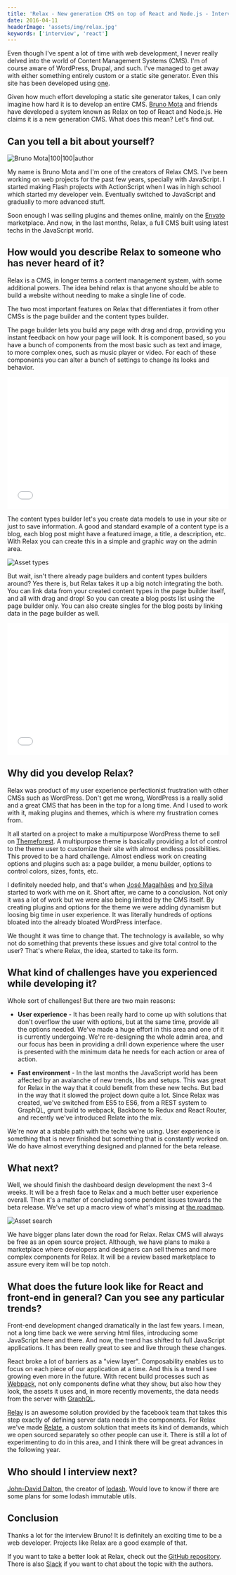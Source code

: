 ```yaml
---
title: 'Relax - New generation CMS on top of React and Node.js - Interview with Bruno Mota'
date: 2016-04-11
headerImage: 'assets/img/relax.jpg'
keywords: ['interview', 'react']
---
```


Even though I've spent a lot of time with web development, I never really delved into the world of Content Management Systems (CMS). I'm of course aware of WordPress, Drupal, and such. I've managed to get away with either something entirely custom or a static site generator. Even this site has been developed using [one](https://antwarjs.github.io/).

Given how much effort developing a static site generator takes, I can only imagine how hard it is to develop an entire CMS. [Bruno Mota](https://twitter.com/bruno12mota) and friends have developed a system known as Relax on top of React and Node.js. He claims it is a new generation CMS. What does this mean? Let's find out.

## Can you tell a bit about yourself?

![Bruno Mota|100|100|author](https://www.gravatar.com/avatar/18af7addb03d91d4659db11dc8c6c325?s=200)

My name is Bruno Mota and I'm one of the creators of Relax CMS. I've been working on web projects for the past few years, specially with JavaScript. I started making Flash projects with ActionScript when I was in high school which started my developer vein. Eventually switched to JavaScript and gradually to more advanced stuff.

Soon enough I was selling plugins and themes online, mainly on the [Envato](https://envato.com/?ref=plusquare) marketplace. And now, in the last months, Relax, a full CMS built using latest techs in the JavaScript world.

## How would you describe Relax to someone who has never heard of it?

Relax is a CMS, in longer terms a content management system, with some additional powers. The idea behind relax is that anyone should be able to build a website without needing to make a single line of code.

The two most important features on Relax that differentiates it from other CMSs is the page builder and the content types builder.

The page builder lets you build any page with drag and drop, providing you instant feedback on how your page will look. It is component based, so you have a bunch of components from the most basic such as text and image, to more complex ones, such as music player or video. For each of these components you can alter a bunch of settings to change its looks and behavior.

<p>
<iframe src="//player.vimeo.com/video/162203892?autoplay=0&loop=1&portrait=0&title=0&byline=0&badge=0" width="100%" height="300px" frameborder="0" webkitallowfullscreen mozallowfullscreen allowfullscreen></iframe>
</p>

The content types builder let's you create data models to use in your site or just to save information. A good and standard example of a content type is a blog, each blog post might have a featured image, a title, a description, etc. With Relax you can create this in a simple and graphic way on the admin area.

![Asset types](assets/img/relax/relax_01.jpg)

But wait, isn't there already page builders and content types builders around? Yes there is, but Relax takes it up a big notch integrating the both. You can link data from your created content types in the page builder itself, and all with drag and drop! So you can create a blog posts list using the page builder only. You can also create singles for the blog posts by linking data in the page builder as well.

<p>
<iframe src="//player.vimeo.com/video/162203696?autoplay=0&loop=1&portrait=0&title=0&byline=0&badge=0" width="100%" height="300px" frameborder="0" webkitallowfullscreen mozallowfullscreen allowfullscreen></iframe>
</p>

## Why did you develop Relax?

Relax was product of my user experience perfectionist frustration with other CMSs such as WordPress. Don't get me wrong, WordPress is a really solid and a great CMS that has been in the top for a long time. And I used to work with it, making plugins and themes, which is where my frustration comes from.

It all started on a project to make a multipurpose WordPress theme to sell on [Themeforest](http://themeforest.net/?ref=plusquare). A multipurpose theme is basically providing a lot of control to the theme user to customize their site with almost endless possibilities. This proved to be a hard challenge. Almost endless work on creating options and plugins such as: a page builder, a menu builder, options to control colors, sizes, fonts, etc.

I definitely needed help, and that's when [José Magalhães](https://github.com/magalhas) and [Ivo Silva](https://github.com/ivomiguelas) started to work with me on it. Short after, we came to a conclusion. Not only it was a lot of work but we were also being limited by the CMS itself. By creating plugins and options for the theme we were adding dynamism but loosing big time in user experience. It was literally hundreds of options bloated into the already bloated WordPress interface.

We thought it was time to change that. The technology is available, so why not do something that prevents these issues and give total control to the user? That's where Relax, the idea, started to take its form.

## What kind of challenges have you experienced while developing it?

Whole sort of challenges! But there are two main reasons:

* **User experience** - It has been really hard to come up with solutions that don't overflow the user with options, but at the same time, provide all the options needed. We've made a huge effort in this area and one of it is currently undergoing. We're re-designing the whole admin area, and our focus has been in providing a drill down experience where the user is presented with the minimum data he needs for each action or area of action.
- **Fast environment** - In the last months the JavaScript world has been affected by an avalanche of new trends, libs and setups. This was great for Relax in the way that it could benefit from these new techs. But bad in the way that it slowed the project down quite a lot. Since Relax was created, we've switched from ES5 to ES6, from a REST system to GraphQL, grunt build to webpack, Backbone to Redux and React Router, and recently we've introduced Relate into the mix.

We're now at a stable path with the techs we're using. User experience is something that is never finished but something that is constantly worked on. We do have almost everything designed and planned for the beta release.

## What next?

Well, we should finish the dashboard design development the next 3-4 weeks. It will be a fresh face to Relax and a much better user experience overall. Then it's a matter of concluding some pendent issues towards the beta release. We've set up a macro view of what's missing at [the roadmap](https://github.com/relax/relax/blob/master/ROADMAP.md).

![Asset search](assets/img/relax/relax_02.jpg)

We have bigger plans later down the road for Relax. Relax CMS will always be free as an open source project. Although, we have plans to make a marketplace where developers and designers can sell themes and more complex components for Relax. It will be a review based marketplace to assure every item will be top notch.

## What does the future look like for React and front-end in general? Can you see any particular trends?

Front-end development changed dramatically in the last few years. I mean, not a long time back we were serving html files, introducing some JavaScript here and there. And now, the trend has shifted to full JavaScript applications. It has been really great to see and live through these changes.

React broke a lot of barriers as a "view layer". Composability enables us to focus on each piece of our application at a time. And this is a trend I see growing even more in the future. With recent build processes such as [Webpack](https://webpack.github.io/), not only components define what they show, but also how they look, the assets it uses and, in more recently movements, the data needs from the server with [GraphQL](http://graphql.org/).

[Relay](https://facebook.github.io/relay/) is an awesome solution provided by the facebook team that takes this step exactly of defining server data needs in the components. For Relax we've made [Relate](http://relax.github.io/relate/), a custom solution that meets its kind of demands, which we open sourced separately so other people can use it. There is still a lot of experimenting to do in this area, and I think there will be great advances in the following year.


## Who should I interview next?

[John-David Dalton](https://twitter.com/jdalton), the creator of [lodash](https://lodash.com/). Would love to know if there are some plans for some lodash immutable utils.

## Conclusion

Thanks a lot for the interview Bruno! It is definitely an exciting time to be a web developer. Projects like Relax are a good example of that.

If you want to take a better look at Relax, check out the [GitHub repository](https://github.com/relax/relax). There is also [Slack](http://slack-relax.herokuapp.com/) if you want to chat about the topic with the authors.
